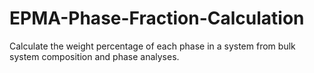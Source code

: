# EPMA-Phase-Fraction-Calculation
Calculate the weight percentage of each phase in a system from bulk system composition and phase analyses.
